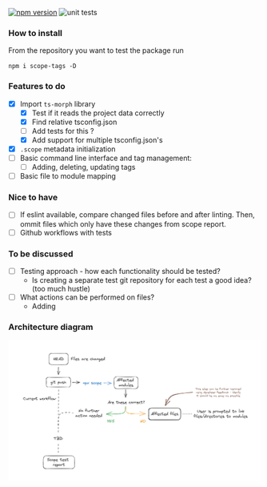 [![npm version](https://badge.fury.io/js/scope-tags.svg)](https://badge.fury.io/js/scope-tags)
![unit tests](https://github.com/matiduda/scope-tags/actions/workflows/run-unit-tests.yml/badge.svg)

### How to install

From the repository you want to test the package run

```
npm i scope-tags -D
```

### Features to do

- [x] Import `ts-morph` library
    - [x] Test if it reads the project data correctly
    - [x] Find relative tsconfig.json
    - [ ] Add tests for this ?
    - [x] Add support for multiple tsconfig.json's
- [x] `.scope` metadata initialization
- [ ] Basic command line interface and tag management:
    - [ ] Adding, deleting, updating tags
- [ ] Basic file to module mapping

### Nice to have

- [ ] If eslint available, compare changed files before and after linting. Then, ommit files which only have these changes from scope report.
- [ ] Github workflows with tests

### To be discussed

- [ ] Testing approach - how each functionality should be tested?
    - Is creating a separate test git repository for each test a good idea? (too much hustle)
- [ ] What actions can be performed on files?
    - Adding 
### Architecture diagram

![Alt text](img/architecture.png)